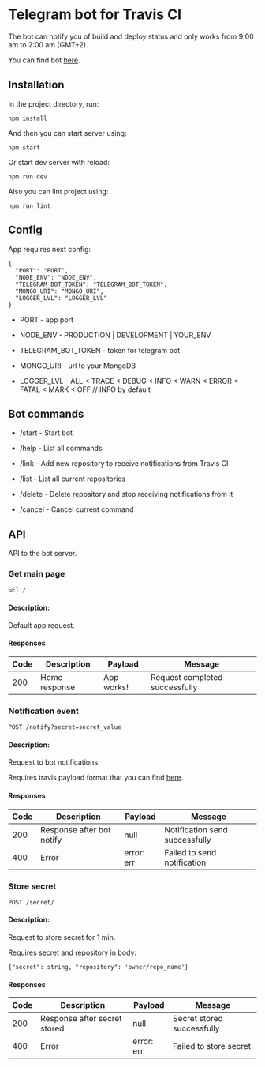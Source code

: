 # Telegram bot for Travis CI

The bot can notify you of build and deploy status and only works from 9:00 am to 2:00 am \(GMT+2\).

You can find bot [here](https://telegram.me/travis_ci_devil_in_the_flesh_bot).

## Installation

In the project directory, run:

```
npm install
```

And then you can start server using:

```
npm start
```

Or start dev server with reload:

```
npm run dev
```

Also you can lint project using:

```
npm run lint
```

## Config

App requires next config:

```
{
  "PORT": "PORT",
  "NODE_ENV": "NODE_ENV",
  "TELEGRAM_BOT_TOKEN": "TELEGRAM_BOT_TOKEN",
  "MONGO_URI": "MONGO_URI",
  "LOGGER_LVL": "LOGGER_LVL"
}
```

- PORT - app port

- NODE_ENV - PRODUCTION | DEVELOPMENT | YOUR_ENV

- TELEGRAM_BOT_TOKEN - token for telegram bot

- MONGO_URI - url to your MongoDB

- LOGGER_LVL - ALL < TRACE < DEBUG < INFO < WARN < ERROR < FATAL < MARK < OFF // INFO by default

## Bot commands

- /start - Start bot

- /help - List all commands

- /link - Add new repository to receive notifications from Travis CI

- /list - List all current repositories

- /delete - Delete repository and stop receiving notifications from it

- /cancel - Cancel current command

## API

API to the bot server.

### Get main page

`GET /`

#### Description:

Default app request.

#### Responses

| Code | Description   | Payload    | Message                        |
| ---- | ------------- | ---------- | ------------------------------ |
| 200  | Home response | App works! | Request completed successfully |

### Notification event

`POST /notify?secret=secret_value`

#### Description:

Request to bot notifications.

Requires travis payload format that you can find [here](https://docs.travis-ci.com/user/notifications/#webhooks-delivery-format).

#### Responses

| Code | Description               | Payload    | Message                        |
| ---- | ------------------------- | ---------- | ------------------------------ |
| 200  | Response after bot notify | null       | Notification send successfully |
| 400  | Error                     | error: err | Failed to send notification    |

### Store secret

`POST /secret/`

#### Description:

Request to store secret for 1 min.

Requires secret and repository in body:

`{"secret": string, "repository": 'owner/repo_name'}`

#### Responses

| Code | Description                  | Payload    | Message                    |
| ---- | ---------------------------- | ---------- | -------------------------- |
| 200  | Response after secret stored | null       | Secret stored successfully |
| 400  | Error                        | error: err | Failed to store secret     |
